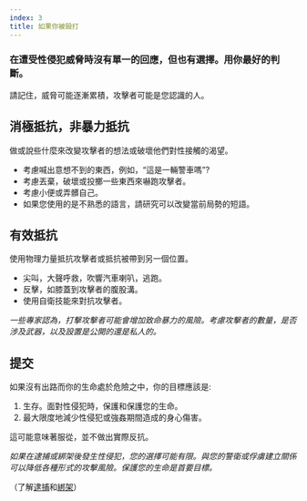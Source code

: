 ```yaml
---
index: 3
title: 如果你被毆打
---
```

### 在遭受性侵犯威脅時沒有單一的回應，但也有選擇。用你最好的判斷。

請記住，威脅可能逐漸累積，攻擊者可能是您認識的人。

## 消極抵抗，非暴力抵抗

做或說些什麼來改變攻擊者的想法或破壞他們對性接觸的渴望。

* 考慮喊出意想不到的東西，例如，“這是一輛警車嗎”?
* 考慮丟棄，破壞或投擲一些東西來嚇跑攻擊者。
* 考慮小便或弄髒自己。
* 如果您使用的是不熟悉的語言，請研究可以改變當前局勢的短語。

## 有效抵抗

使用物理力量抵抗攻擊者或抵抗被帶到另一個位置。

*   尖叫，大聲呼救，吹響汽車喇叭，逃跑。
*   反擊，如膝蓋到攻擊者的腹股溝。
*   使用自衛技能來對抗攻擊者。

*一些專家認為，打擊攻擊者可能會增加致命暴力的風險。考慮攻擊者的數量，是否涉及武器，以及設置是公開的還是私人的。*

## 提交

如果沒有出路而你的生命處於危險之中，你的目標應該是:

1. 生存。面對性侵犯時，保護和保護您的生命。
2. 最大限度地減少性侵犯或強姦期間造成的身心傷害。

這可能意味著服從，並不做出實際反抗。

*如果在逮捕或綁架後發生性侵犯，您的選擇可能有限。與您的警衛或俘虜建立關係可以降低各種形式的攻擊風險。保護您的生命是首要目標。*

（了解[逮捕](umbrella://incident-response/arrests)和[綁架](umbrella://incident-response/kidnapping)）